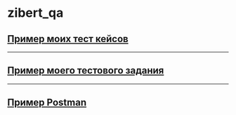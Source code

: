 # zibert_qa
## [Пример моих тест кейсов](https://docs.google.com/spreadsheets/d/19Uf5FOVuCw8hJ4oSs530sArt0GH4mg1lDODR_Q538Xo/edit#gid=224410608)
---
## [Пример моего тестового задания](https://docs.google.com/spreadsheets/d/1A1fzVCZ5mf-ruzCu1lHFO0rWjDb_zjZ5XjqyUQzNB9o/edit#gid=0)
---
## [Пример Postman](https://documenter.getpostman.com/view/14653601/UVkgxeCX)
